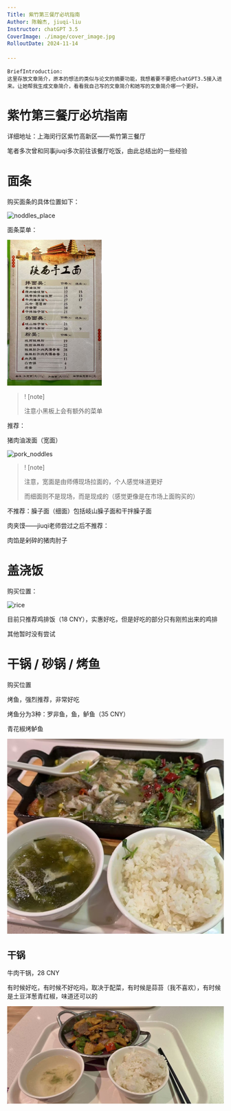 ```yaml
---
Title: 紫竹第三餐厅必坑指南
Author: 陈翰杰, jiuqi-liu
Instructor: chatGPT 3.5
CoverImage: ./image/cover_image.jpg
RolloutDate: 2024-11-14

---
```


```
BriefIntroduction: 
这里存放文章简介，原本的想法的类似与论文的摘要功能，我想着要不要把chatGPT3.5接入进来。让她帮我生成文章简介，看看我自己写的文章简介和她写的文章简介哪一个更好。
```

<!-- split -->

# 紫竹第三餐厅必坑指南

详细地址：上海闵行区紫竹高新区——紫竹第三餐厅

笔者多次曾和同事jiuqi多次前往该餐厅吃饭，由此总结出的一些经验



# 面条

购买面条的具体位置如下：

![noddles_place](./image/noddles_palce.png)

面条菜单：

<img src="./images/noddles-menu.jpg" alt="menu" style="zoom:33%;" />

> ! [note]
>
> 注意小黑板上会有额外的菜单

推荐：

猪肉油泼面（宽面）

![pork_noddles](./image/)

> ! [note]
>
> 注意，宽面是由师傅现场拉面的，个人感觉味道更好
>
> 而细面则不是现场，而是现成的（感觉更像是在市场上面购买的）

不推荐：臊子面（细面）包括岐山臊子面和干拌臊子面

肉夹馍——jiuqi老师尝过之后不推荐：

肉馅是剁碎的猪肉肘子

# 盖浇饭

购买位置：

![rice](./image/test)

目前只推荐鸡排饭（18 CNY），实惠好吃，但是好吃的部分只有刚煎出来的鸡排

其他暂时没有尝试



# 干锅 / 砂锅 / 烤鱼

购买位置





烤鱼，强烈推荐，非常好吃

烤鱼分为3种：罗非鱼，鱼，鲈鱼（35 CNY）

青花椒烤鲈鱼

<img src="./images/grilled-fish.jpg" alt="fish" style="zoom:50%;" />

## 干锅

牛肉干锅，28 CNY

有时候好吃，有时候不好吃吗，取决于配菜，有时候是蒜苔（我不喜欢），有时候是土豆洋葱青红椒，味道还可以的

<img src="./images/dry-pot-beef.jpg" alt="beef" style="zoom:50%;" />